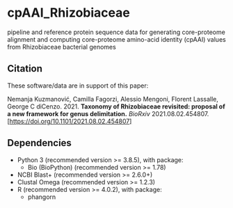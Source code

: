 # cpAAI_Rhizobiaceae
pipeline and reference protein sequence data for generating core-proteome alignment and computing core-proteome amino-acid identity (cpAAI) values from Rhizobiaceae bacterial genomes

## Citation
These software/data are in support of this paper:

Nemanja Kuzmanović, Camilla Fagorzi, Alessio Mengoni, Florent Lassalle, George C diCenzo. 2021. **Taxonomy of Rhizobiaceae revisited: proposal of a new framework for genus delimitation.** *BioRxiv* 2021.08.02.454807.
[https://doi.org/10.1101/2021.08.02.454807]

## Dependencies
- Python 3 (recommended version >= 3.8.5), with package:
	- Bio (BioPython) (recommended version >= 1.78)
- NCBI Blast+ (recommended version >= 2.6.0+)
- Clustal Omega (recommended version >= 1.2.3)
- R (recommended version >= 4.0.2), with package:
	- phangorn
